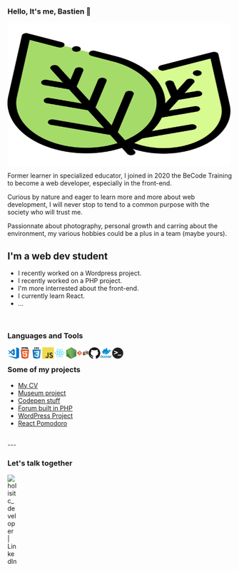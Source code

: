 ### Hello, It's me, Bastien  :bust_in_silhouette:

 <img align="center" alt="Illustration" src="./leaf.svg" width="500" height="320" />

Former learner in specialized educator, I joined in 2020 the BeCode Training to become a web developer, especially in the
front-end.

Curious by nature and eager to learn more and more about web development, I will never stop to tend to a common purpose with the society who will trust me.

Passionnate about photography, personal growth and carring about the environment, my various hobbies could be a plus in a team (maybe yours).


## I'm a web dev student
- I recently worked on a Wordpress project. 
- I recently worked on a PHP project.
- I'm more interrested about the front-end.
- I currently learn React. 
- ...

<br />

### Languages and Tools

<img align="left" alt="Visual Studio Code" width="26px" src="https://raw.githubusercontent.com/github/explore/80688e429a7d4ef2fca1e82350fe8e3517d3494d/topics/visual-studio-code/visual-studio-code.png" />
<img align="left" alt="HTML5" width="26px" src="https://raw.githubusercontent.com/github/explore/80688e429a7d4ef2fca1e82350fe8e3517d3494d/topics/html/html.png" />
<img align="left" alt="CSS3" width="26px" src="https://raw.githubusercontent.com/github/explore/80688e429a7d4ef2fca1e82350fe8e3517d3494d/topics/css/css.png" />
<img align="left" alt="JavaScript" width="26px" src="https://raw.githubusercontent.com/github/explore/80688e429a7d4ef2fca1e82350fe8e3517d3494d/topics/javascript/javascript.png" />
<img align="left" alt="React" width="26px" src="https://raw.githubusercontent.com/github/explore/80688e429a7d4ef2fca1e82350fe8e3517d3494d/topics/react/react.png" />
<img align="left" alt="Node.js" width="26px" src="https://raw.githubusercontent.com/github/explore/80688e429a7d4ef2fca1e82350fe8e3517d3494d/topics/nodejs/nodejs.png" />
<img align="left" alt="Git" width="26px" src="https://raw.githubusercontent.com/github/explore/80688e429a7d4ef2fca1e82350fe8e3517d3494d/topics/git/git.png" />
<img align="left" alt="GitHub" width="26px" src="https://raw.githubusercontent.com/github/explore/78df643247d429f6cc873026c0622819ad797942/topics/github/github.png" />
<img align="left" alt="Docker" width="26px" src="https://raw.githubusercontent.com/github/explore/80688e429a7d4ef2fca1e82350fe8e3517d3494d/topics/docker/docker.png" />
<img align="left" alt="Terminal" width="26px" src="https://raw.githubusercontent.com/github/explore/80688e429a7d4ef2fca1e82350fe8e3517d3494d/topics/terminal/terminal.png" />

<br />

### Some of my projects
- [My CV](https://bastlaf.github.io/CV-new/)
- [Museum project](https://bastlaf.github.io/museum-project/)
- [Codepen stuff](https://codepen.io/bastlaf)
- [Forum built in PHP](https://github.com/bastlaf/Forum-bcbb-the-who)
- [WordPress Project](https://github.com/bastlaf/malabas)
- [React Pomodoro](https://github.com/bastlaf/pomodoro)

<br />
---

### Let's talk together
[<img align="left" alt="holisitc_developer | LinkedIn" width="22px" src="https://cdn.jsdelivr.net/npm/simple-icons@v3/icons/linkedin.svg" />][linkedin]

[linkedin]: https://www.linkedin.com/in/bastien-lafalize/
